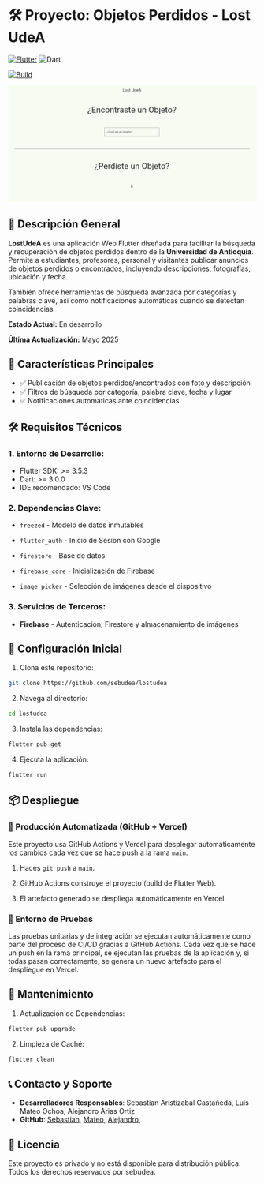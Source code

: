 # 🛠️ Proyecto: Objetos Perdidos - Lost UdeA

[![Flutter](https://img.shields.io/badge/Flutter-Framework-blue)](https://flutter.dev)
![Dart](https://img.shields.io/badge/Dart-Language-blue)

[![Build](https://github.com/sebudea/lostudea/actions/workflows/build.yml/badge.svg)](https://github.com/sebudea/lostudea/actions/workflows/build.yml)

![Screen App](assets/screenshot/captura.PNG)

## 📖 Descripción General

**LostUdeA** es una aplicación Web Flutter diseñada para facilitar la búsqueda y recuperación de objetos perdidos dentro de la **Universidad de Antioquia**.  
Permite a estudiantes, profesores, personal y visitantes publicar anuncios de objetos perdidos o encontrados, incluyendo descripciones, fotografías, ubicación y fecha.

También ofrece herramientas de búsqueda avanzada por categorías y palabras clave, así como notificaciones automáticas cuando se detectan coincidencias.

**Estado Actual:** En desarrollo

**Última Actualización:** Mayo 2025

## 🚀 Características Principales

- ✅ Publicación de objetos perdidos/encontrados con foto y descripción
- ✅ Filtros de búsqueda por categoría, palabra clave, fecha y lugar
- ✅ Notificaciones automáticas ante coincidencias

<!-- ## 📂 Estructura del Proyecto

```plaintext
root/
├── lib/                  # Código fuente principal
├── assets/               # Recursos como imágenes, fuentes, etc.
├── test/                 # Pruebas automatizadas
├── config/               # Archivos de configuración
├── scripts/              # Scripts de despliegue o utilitarios
├── README.md             # Este archivo
``` -->



## 🛠️ Requisitos Técnicos

### 1. Entorno de Desarrollo:

- Flutter SDK: >= 3.5.3
- Dart: >= 3.0.0
- IDE recomendado: VS Code

### 2. Dependencias Clave:

- `freezed` - Modelo de datos inmutables

- `flutter_auth` - Inicio de Sesion con Google

- `firestore` - Base de datos

- `firebase_core` - Inicialización de Firebase

- `image_picker` - Selección de imágenes desde el dispositivo

### 3. Servicios de Terceros:

- **Firebase** - Autenticación, Firestore y almacenamiento de imágenes


## 🔧 Configuración Inicial

1. Clona este repositorio:

```bash
git clone https://github.com/sebudea/lostudea
```

2. Navega al directorio:

```bash
cd lostudea
```

3. Instala las dependencias:

```bash
flutter pub get
```

4. Ejecuta la aplicación:

```bash
flutter run
```

## 📦 Despliegue

### 📍 Producción Automatizada (GitHub + Vercel)

Este proyecto usa GitHub Actions y Vercel para desplegar automáticamente los cambios cada vez que se hace push a la rama `main`.

1. Haces `git push` a `main`.

2. GitHub Actions construye el proyecto (build de Flutter Web).

3. El artefacto generado se despliega automáticamente en Vercel.

### 📍 Entorno de Pruebas

Las pruebas unitarias y de integración se ejecutan automáticamente como parte del proceso de CI/CD gracias a GitHub Actions. Cada vez que se hace un push en la rama principal, se ejecutan las pruebas de la aplicación y, si todas pasan correctamente, se genera un nuevo artefacto para el despliegue en Vercel.


## 🔄 Mantenimiento

1. Actualización de Dependencias:

```bash
flutter pub upgrade
```

2. Limpieza de Caché:

```bash
flutter clean
```

## 📞 Contacto y Soporte

- **Desarrolladores Responsables**: Sebastian Aristizabal Castañeda, Luis Mateo Ochoa, Alejandro Arias Ortiz
- **GitHub**: [Sebastian](https://github.com/sebudea), [Mateo](https://github.com/mate38a), [Alejandro](https://github.com/AlejoAriasO),

## 📝 Licencia
Este proyecto es privado y no está disponible para distribución pública. Todos los derechos reservados por sebudea.
